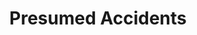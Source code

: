 ---
title:          Presumed Accidents
genre:          modern
chinesetitle:   纯熟意外
previoustitle:  Skillful Accident
episodes:       28
producer:       Andy Chan
broadcaststart: 2016-05-30
broadcastend:   2016-07-03
website:        "http://programme.tvb.com/drama/presumedaccidents"
starring:       "Lawrence Ng, Sisley Choi, <mark>Selena Li</mark>, Lai Lok-Yi, Raymond Cho, Joyce Tang"
synopsis:       "KIU MAN-KIT (<em>Lawrence Ng</em>), who runs an antique business, is a knowledgeable gentleman, leading an affluent lifestyle. Ever since the death of his wife, CHONG WING-YEE (<em>Selena Li</em>), he has been living alone and only his butler CHEUNG HAK-LOI (<em>Chow Chung</em>) knows everythng he does. It’s not until one day when he runs into an insurance investigator called YAN YIN (<em>Sisley Choi</em>) at the hospital that ripples are stirred up in his quient life. When YAN YIN tries her best to find out what happened to her late parents who died in an accident, she discovers that she is somehow related to MAN-KIT; whereas MAN-KIT, in order to know YAN YIN better, also joins the insurance company and gets to know her suitor, CHEUK SING-YEUNG (<em>Lai Lok Yi</em>), in the process. Gradually, MAN-KIT and YAN YIN uncover that someone seems to be behiind what appear to be accidents. Just as they are about to unravel the truth, MAN-KIT encounters FAYE LIN (<em>Selena Li</em>), who b ears a striking resemblance to his late wife, and it turns out that both SING-YEUNG and FAYE have something to hide…"
fullname:       "Lin Yeuk-Fei (Faye) / Chong Wing-Yee / Princess Yuet Ngai"
age:            30
identity:       Insurance sales agent
appearance:     1-28
image:          yes
---